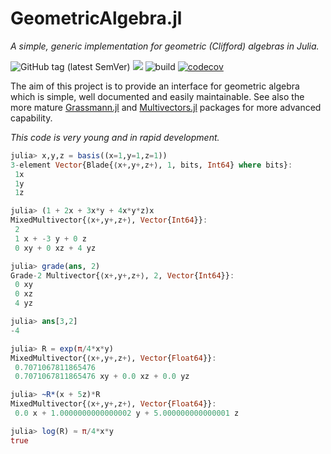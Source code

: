 # GeometricAlgebra.jl
_A simple, generic implementation for geometric (Clifford) algebras in Julia._

![GitHub tag (latest SemVer)](https://img.shields.io/github/v/tag/Jollywatt/GeometricAlgebra.jl)
[![](https://img.shields.io/badge/docs-dev-blue.svg)](https://jollywatt.github.io/GeometricAlgebra.jl/dev)
![build](https://api.travis-ci.com/Jollywatt/GeometricAlgebra.jl.svg)
[![codecov](https://codecov.io/gh/Jollywatt/GeometricAlgebra.jl/branch/master/graph/badge.svg?token=QP68V6JA6S)](https://codecov.io/gh/Jollywatt/GeometricAlgebra.jl)

The aim of this project is to provide an interface for geometric algebra
which is simple, well documented and easily maintainable.
See also the more mature [Grassmann.jl](https://github.com/chakravala/Grassmann.jl/) and [Multivectors.jl](https://github.com/digitaldomain/Multivectors.jl) packages for more advanced capability.

_This code is very young and in rapid development._

```Julia
julia> x,y,z = basis((x=1,y=1,z=1))
3-element Vector{Blade{⟨x+,y+,z+⟩, 1, bits, Int64} where bits}:
 1x
 1y
 1z

julia> (1 + 2x + 3x*y + 4x*y*z)x
MixedMultivector{⟨x+,y+,z+⟩, Vector{Int64}}:
 2
 1 x + -3 y + 0 z
 0 xy + 0 xz + 4 yz

julia> grade(ans, 2)
Grade-2 Multivector{⟨x+,y+,z+⟩, 2, Vector{Int64}}:
 0 xy
 0 xz
 4 yz

julia> ans[3,2]
-4

julia> R = exp(π/4*x*y)
MixedMultivector{⟨x+,y+,z+⟩, Vector{Float64}}:
 0.7071067811865476
 0.7071067811865476 xy + 0.0 xz + 0.0 yz

julia> ~R*(x + 5z)*R
MixedMultivector{⟨x+,y+,z+⟩, Vector{Float64}}:
 0.0 x + 1.0000000000000002 y + 5.000000000000001 z

julia> log(R) ≈ π/4*x*y
true
```
